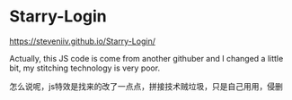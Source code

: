 # Starry-Login

https://steveniiv.github.io/Starry-Login/

Actually, this JS code is come from another githuber and I changed a little bit, my stitching technology is very poor.

怎么说呢，js特效是找来的改了一点点，拼接技术贼垃圾，只是自己用用，侵删



